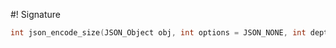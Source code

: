 #! Signature

```c
int json_encode_size(JSON_Object obj, int options = JSON_NONE, int depth = 0)
```